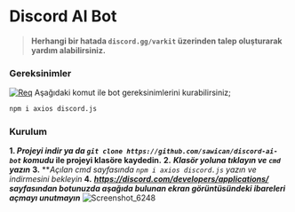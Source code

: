 # Discord AI Bot
>**Herhangi bir hatada `discord.gg/varkit` üzerinden talep oluşturarak yardım alabilirsiniz.**

### Gereksinimler
[![Req](https://skillicons.dev/icons?i=nodejs,discord&theme=light)](https://skillicons.dev) Aşağıdaki komut ile bot gereksinimlerini kurabilirsiniz;
```bash
npm i axios discord.js
```
### Kurulum
**1. *Projeyi indir ya da `git clone https://github.com/sawican/discord-ai-bot` komudu* ile projeyi klasöre kaydedin.**
**2.** ***Klasör yoluna tıklayın ve `cmd` yazın***
**3.** ***Açılan cmd sayfasında *`npm i axios discord.js` yazın ve indirmesini bekleyin**
**4.** ***https://discord.com/developers/applications/ sayfasından botunuzda aşağıda bulunan ekran görüntüsündeki ibareleri açmayı unutmayın***
![Screenshot_6248](https://github.com/user-attachments/assets/2c1ba9ae-017e-4f11-8d53-1771b78d4dfe)

